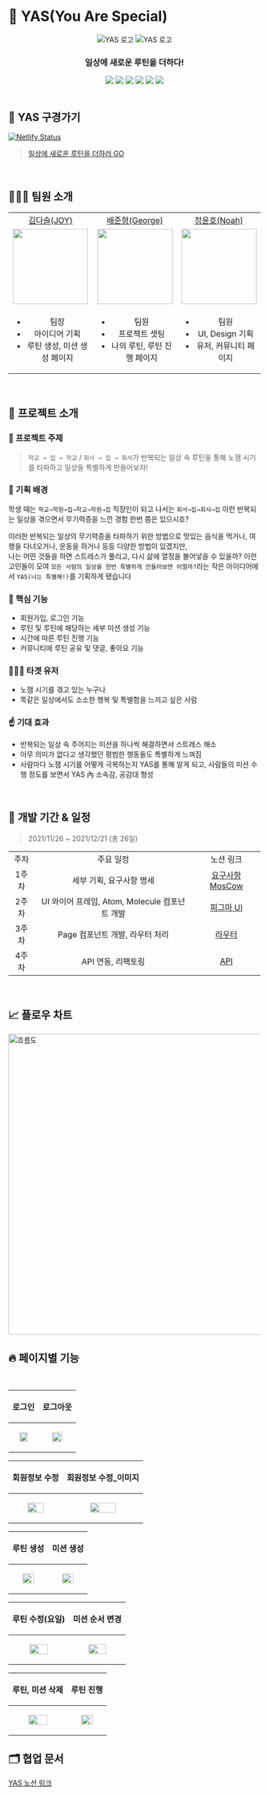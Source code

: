 # 💫 YAS(You Are Special)

<div align="center">
  <img src='https://images.zenhubusercontent.com/619b9f736adb7d25a30e500d/fb2a2530-2088-4abf-9e97-f8cafc4f138b' alt='YAS 로고'/>
  <img src='https://images.zenhubusercontent.com/619b9f736adb7d25a30e500d/ede2b5f0-ece6-496f-8bf5-7bda74086950' alt='YAS 로고' />

  <h3>일상에 새로운 루틴을 더하다!</h3>

  <img src="https://img.shields.io/badge/React-v17.0.2-61dafb?logo=React"/>
  <img src="https://img.shields.io/badge/Typescript-v4.1.2-3178c6?logo=typescript"/>
  <img src="https://img.shields.io/badge/Redux-v4.1.2-764abc?logo=Redux"/>

  <img src="https://img.shields.io/badge/Storybook-v6.4.9-ff4785?logo=Storybook"/>
  <img src="https://img.shields.io/badge/axios-v0.24.0-671CDE"/>
  <img src="https://img.shields.io/badge/ReactRouterDom-v5.3.0-671CDE?logo=ReactRouter"/>
</div>

</br>

## 👀 YAS 구경가기

[![Netlify Status](https://api.netlify.com/api/v1/badges/33eae5cf-8244-4f93-a6fb-39b9a165100b/deploy-status)](https://app.netlify.com/sites/hungry-boyd-fb4c8d/deploys)

> [일상에 새로운 루틴을 더하러 GO](https://was-yas.netlify.app/)

</br>

## 🧑🏻‍💻 팀원 소개

<table>

  <tr align="center">
    <td><a href="https://github.com/dasssseul">김다슬(JOY)</a></td>
    <td><a href="https://github.com/Junhyeong-B">배준형(George)</a></td>
    <td><a href="https://github.com/younoah">정윤호(Noah)</a></td>
  </tr>

  <tr align="center">
    <td><img src="https://user-images.githubusercontent.com/77623643/147047795-e8e64f10-34e9-4b5c-801d-3eca7ca39c68.png" width="150px"/></td>
    <td><img src="https://user-images.githubusercontent.com/77623643/147047809-36e1d41d-42af-4953-b8a7-3619c88d5491.png"  width="150px"/></td>
    <td><img src="https://user-images.githubusercontent.com/77623643/147047817-051405e1-df34-4ea5-b9d0-cfc2ca0d6034.png" width="150px"/></td>
  </tr>

  <tr align="center">
  <td><ul><li>팀장</li><li>아이디어 기획</li><li>루틴 생성, 미션 생성 페이지</li></ul></td>
  <td><ul><li>팀원</li><li>프로젝트 셋팅</li><li>나의 루틴, 루틴 진행 페이지</li></ul></td>
  <td><ul><li>팀원</li><li>UI, Design 기획</li><li>유저, 커뮤니티 페이지</li></ul></td>
  </tr>

</table>

<br />

## 📌 프로젝트 소개

### 📝 프로젝트 주제

> `학교 → 집 → 학교` / `회사 → 집 → 회사`가 반복되는 일상 속 루틴을 통해 노잼 시기를 타파하고 일상을 특별하게 만들어보자!

### 🔎 기획 배경

학생 때는 `학교→학원→집→학교→학원→집` 직장인이 되고 나서는 `회사→집→회사→집`
이런 반복되는 일상을 겪으면서 무기력증을 느낀 경험 한번 쯤은 있으시죠?

이러한 반복되는 일상의 무기력증을 타파하기 위한 방법으로 맛있는 음식을 먹거나, 여행을 다녀오거나, 운동을 하거나 등등 다양한 방법이 있겠지만, <br />
나는 어떤 것들을 하면 스트레스가 풀리고, 다시 삶에 열정을 불어넣을 수 있을까?
이런 고민들이 모여 `모든 사람의 일상을 한번 특별하게 만들어보면 어떨까?`라는 작은 아이디어에서
`YAS(너는 특별해!)`를 기획하게 됐습니다

### 💫 핵심 기능

- 회원가입, 로그인 기능
- 루틴 및 루틴에 해당하는 세부 미션 생성 기능
- 시간에 따른 루틴 진행 기능
- 커뮤니티에 루틴 공유 및 댓글, 좋아요 기능

### 🧑‍🤝‍🧑 타겟 유저

- 노잼 시기를 겪고 있는 누구나
- 똑같은 일상에서도 소소한 행복 및 특별함을 느끼고 싶은 사람

### ☝️ 기대 효과

- 반복되는 일상 속 주어지는 미션을 하나씩 해결하면서 스트레스 해소
- 아무 의미가 없다고 생각했던 평범한 행동들도 특별하게 느껴짐
- 사람마다 노잼 시기를 어떻게 극복하는지 YAS를 통해 알게 되고, 사람들의 미션 수행 정도를 보면서
  YAS 內 소속감, 공감대 형성

</br>

## 📅 개발 기간 & 일정

> 2021/11/26 ~ 2021/12/21 (총 26일)

<table>

  <tr align="center">
    <td>주차</td>
    <td>주요 일정</td>
    <td>노션 링크</td>
  </tr>

  <tr align="center">
    <td>1주차</td>
    <td>세부 기획, 요구사항 명세</td>
    <td><a href="https://backend-devcourse.notion.site/MosCow-6268b00d390548c8aaab5d787837a424">요구사항 MosCow</a></td>
  </tr>
    <tr align="center">
    <td>2주차</td>
    <td>UI 와이어 프레임, Atom, Molecule 컴포넌트 개발</td>
    <td><a href="https://www.figma.com/file/IODl7OQQ8y13wJNjyfM8CM/Free-8%2C000%2B-Icons-(Community)?node-id=504%3A2">피그마 UI</a></td>
  </tr>
    <tr align="center">
    <td>3주차</td>
    <td>Page 컴포넌트 개발, 라우터 처리</td>
    <td><a href="https://backend-devcourse.notion.site/d3a794ad57b545a5bd62296c7ec871d4">라우터</a></td>
  </tr>
    <tr align="center">
    <td>4주차</td>
    <td>API 연동, 리팩토링</td>
    <td><a href="https://backend-devcourse.notion.site/API-0b8de81cb2df4f07b7aee00194ce6ddd">API</a></td>
  </tr>

</table>

</br>

## 📈 플로우 차트

<img width="600" alt="흐름도" src="https://user-images.githubusercontent.com/77623643/147051348-773c34b3-b2aa-4dbf-9791-13e31c891fd0.png">

</br>

## 🔥 페이지별 기능

</br>

| <p align="center">로그인</p>                                                                                                                       | <p align="center">로그아웃</p>                                                                                                                     |
| -------------------------------------------------------------------------------------------------------------------------------------------------- | -------------------------------------------------------------------------------------------------------------------------------------------------- |
| <p align="center"><img src="https://user-images.githubusercontent.com/85148549/147056861-8213b6f0-7643-4de4-a14e-05219d4afd86.gif" width=60%/></p> | <p align="center"><img src="https://user-images.githubusercontent.com/85148549/147057041-c99c798c-c59d-403a-b102-2050e9575a99.gif" width=60%/></p> |

| <p align="center">회원정보 수정</p>                                                                                                                | <p align="center">회원정보 수정\_이미지</p>                                                                                                        |
| -------------------------------------------------------------------------------------------------------------------------------------------------- | -------------------------------------------------------------------------------------------------------------------------------------------------- |
| <p align="center"><img src="https://user-images.githubusercontent.com/85148549/147057497-91ff8b68-5f4f-41a7-b697-1272d5fe137a.gif" width=60%/></p> | <p align="center"><img src="https://user-images.githubusercontent.com/85148549/147057510-2b428dc2-704c-44e3-908a-62376086094b.gif" width=60%/></p> |

| <p align="center">루틴 생성</p>                                                                                                                    | <p align="center">미션 생성</p>                                                                                                                    |
| -------------------------------------------------------------------------------------------------------------------------------------------------- | -------------------------------------------------------------------------------------------------------------------------------------------------- |
| <p align="center"><img src="https://user-images.githubusercontent.com/85148549/147057650-d2097c1f-45ae-4b93-a662-05dd80928c79.gif" width=60%/></p> | <p align="center"><img src="https://user-images.githubusercontent.com/85148549/147057660-e5fcfdae-c5c9-4f07-93e0-a9b0c0a9ac39.gif" width=60%/></p> |

| <p align="center">루틴 수정(요일)</p>                                                                                                              | <p align="center">미션 순서 변경</p>                                                                                                               |
| -------------------------------------------------------------------------------------------------------------------------------------------------- | -------------------------------------------------------------------------------------------------------------------------------------------------- |
| <p align="center"><img src="https://user-images.githubusercontent.com/85148549/147057874-2d571f01-83b0-4006-a4f0-e5a171245d0b.gif" width=60%/></p> | <p align="center"><img src="https://user-images.githubusercontent.com/85148549/147057902-5740b63d-f916-4647-8ff3-3b71562e30f5.gif" width=60%/></p> |

| <p align="center">루틴, 미션 삭제</p>                                                                                                              | <p align="center">루틴 진행</p>                                                                                                                    |
| -------------------------------------------------------------------------------------------------------------------------------------------------- | -------------------------------------------------------------------------------------------------------------------------------------------------- |
| <p align="center"><img src="https://user-images.githubusercontent.com/85148549/147058496-d293beee-f983-4cb8-82c1-8f373e0cf240.gif" width=60%/></p> | <p align="center"><img src="https://user-images.githubusercontent.com/85148549/147058483-f5965a24-0ae0-459f-b9ff-ed2dd6378f3b.gif" width=60%/></p> |

## 🗂 협업 문서

[YAS 노션 링크](https://backend-devcourse.notion.site/fab7876021924fb79076c749f9aeee16)
